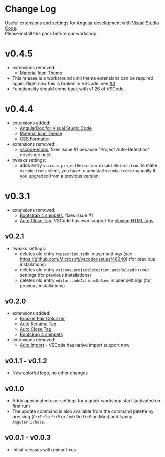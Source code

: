 # Change Log

Useful extensions and settings for Angular development with [Visual Studio Code](https://code.visualstudio.com/).  
Please install this pack before our workshop.

# v0.4.5
- extensions removed:
  * [Material Icon Theme](https://marketplace.visualstudio.com/items?itemName=PKief.material-icon-theme)
- This release is a workaround until theme extensions can be required again. Right now this is broken in VSCode, see [#3](https://github.com/angular-schule/vscode-angular-schule-extension-pack/issues/3)
- Functionality should come back with v1.26 of VSCode.

# v0.4.4
- extensions added:
  * [AngularDoc for Visual Studio Code](https://marketplace.visualstudio.com/items?itemName=AngularDoc.angulardoc-vscode)
  * [Material Icon Theme](https://marketplace.visualstudio.com/items?itemName=PKief.material-icon-theme)
  * [CSS Formatter](https://marketplace.visualstudio.com/items?itemName=aeschli.vscode-css-formatter)
- extensions removed:
  * [vscode-icons](https://marketplace.visualstudio.com/items?itemName=robertohuertasm.vscode-icons), fixes issue #1 because "Project Auto-Detection" drives me nuts!
- tweaks settings:
  * adds entry `vsicons.projectDetection.disableDetect:true` to make `vscode-icons` silent, you have to uninstall `vscode-icons` manually if you upgraded from a previous version


# v0.3.1
- extensions removed:
  * [Bootstrap 4 snippets](https://marketplace.visualstudio.com/items?itemName=thekalinga.bootstrap4-vscode), fixes issue #1
  * [Auto Close Tag](https://marketplace.visualstudio.com/items?itemName=formulahendry.auto-close-tag), VSCode has own support for [closing HTML tags](https://code.visualstudio.com/updates/v1_16#_html-close-tags)

## v0.2.1
- tweaks settings:
  * deletes old entry `typescript.tsdk` in user settings (see https://github.com/Microsoft/vscode/issues/48640) (for previous installations)
  * deletes old entry `vsicons.projectDetection.autoReload` in user settings (for previous installations)
  * deletes old entry `editor.codeActionsOnSave` in user settings (for previous installations)

## v0.2.0
- extensions added:
  * [Bracket Pair Colorizer](https://marketplace.visualstudio.com/items?itemName=CoenraadS.bracket-pair-colorizer)
  * [Auto Rename Tag](https://marketplace.visualstudio.com/items?itemName=formulahendry.auto-rename-tag)
  * [Auto Close Tag](https://marketplace.visualstudio.com/items?itemName=formulahendry.auto-close-tag)
  * [Bootstrap 4 snippets](https://marketplace.visualstudio.com/items?itemName=thekalinga.bootstrap4-vscode)
- extensions removed:
  * [Auto Import](https://marketplace.visualstudio.com/items?itemName=steoates.autoimport) - VSCode has native import support now

## v0.1.1 - v0.1.2
- New colorful logo, no other changes

## v0.1.0
- Adds opinionated user settings for a quick workshop start (activated on first run)
- The update command is also available from the command palette by pressing (`Ctrl+Shift+P` or `Cmd+Shift+P` on Mac) and typing `Angular.Schule`.

## v0.0.1 - v0.0.3
- Initial releases with minor fixes

